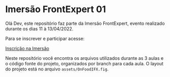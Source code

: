 # Imersão FrontExpert 01

Olá Dev, este repositório faz parte da Imersão FrontExpert, evento realizado durante os dias 11 à 13/04/2022.

Para se inscrever e participar acesse:

[Inscrição na Imersão](https://imersaofx.danieldcs.com/ "Clique para participar")


Neste repositório você encontra os arquivos utilizados durante as 3 aulas e o código fonte do projeto, organizados por branch para cada aula. O layout do projeto está no arquivo `assets/OnFoodIFX.fig`.
